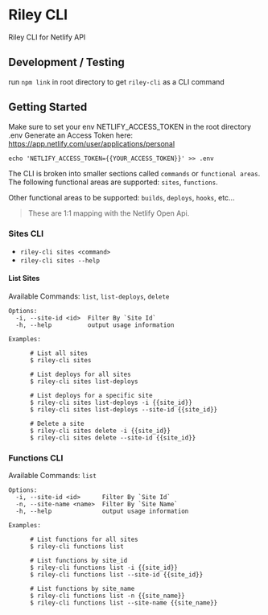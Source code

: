 # Riley CLI

Riley CLI for Netlify API

## Development / Testing

run `npm link` in root directory to get `riley-cli` as a CLI command

## Getting Started

Make sure to set your env NETLIFY_ACCESS_TOKEN in the root directory .env
Generate an Access Token here: https://app.netlify.com/user/applications/personal

```
echo 'NETLIFY_ACCESS_TOKEN={{YOUR_ACCESS_TOKEN}}' >> .env
```

The CLI is broken into smaller sections called `commands` or `functional areas`. The following functional areas are supported: `sites`, `functions`.

Other functional areas to be supported: `builds`, `deploys`, `hooks`, etc...

> These are 1:1 mapping with the Netlify Open Api.

### Sites CLI

- `riley-cli sites <command>`
- `riley-cli sites --help`

#### List Sites

Available Commands: `list`, `list-deploys`, `delete`

```
Options:
  -i, --site-id <id>  Filter By `Site Id`
  -h, --help          output usage information

Examples:

      # List all sites
      $ riley-cli sites

      # List deploys for all sites
      $ riley-cli sites list-deploys

      # List deploys for a specific site
      $ riley-cli sites list-deploys -i {{site_id}}
      $ riley-cli sites list-deploys --site-id {{site_id}}

      # Delete a site
      $ riley-cli sites delete -i {{site_id}}
      $ riley-cli sites delete --site-id {{site_id}}
```

### Functions CLI

Available Commands: `list`

```
Options:
  -i, --site-id <id>      Filter By `Site Id`
  -n, --site-name <name>  Filter By `Site Name`
  -h, --help              output usage information

Examples:

      # List functions for all sites
      $ riley-cli functions list

      # List functions by site_id
      $ riley-cli functions list -i {{site_id}}
      $ riley-cli functions list --site-id {{site_id}}

      # List functions by site_name
      $ riley-cli functions list -n {{site_name}}
      $ riley-cli functions list --site-name {{site_name}}
```
